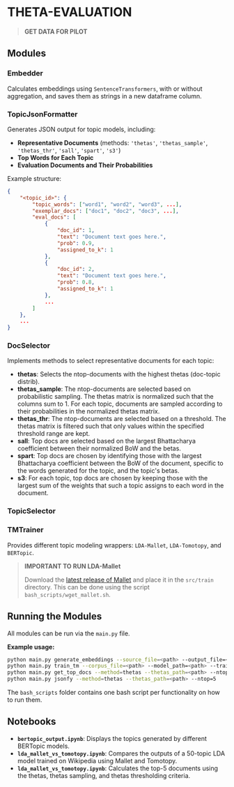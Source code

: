 # THETA-EVALUATION

> **GET DATA FOR PILOT**
>
>

## Modules

### Embedder

Calculates embeddings using `SentenceTransformers`, with or without aggregation, and saves them as strings in a new dataframe column.

### TopicJsonFormatter

Generates JSON output for topic models, including:

- **Representative Documents** (methods: `'thetas'`, `'thetas_sample'`, `'thetas_thr'`, `'sall'`, `'spart'`, `'s3'`)
- **Top Words for Each Topic**
- **Evaluation Documents and Their Probabilities**

Example structure:

```json
{
    "<topic_id>": {
        "topic_words": ["word1", "word2", "word3", ...], 
        "exemplar_docs": ["doc1", "doc2", "doc3", ...], 
        "eval_docs": [
            {
                "doc_id": 1, 
                "text": "Document text goes here.", 
                "prob": 0.9, 
                "assigned_to_k": 1
            },
            {
                "doc_id": 2, 
                "text": "Document text goes here.", 
                "prob": 0.8, 
                "assigned_to_k": 1
            },
            ...
        ]
    },
    ...
}
```

### DocSelector

Implements methods to select representative documents for each topic:

- **thetas**: Selects the ntop-documents with the highest thetas (doc-topic distrib).
- **thetas_sample**: The ntop-documents are selected based on probabilistic sampling. The thetas matrix is normalized such that the columns sum to 1. For each topic, documents are sampled according to their probabilities in the normalized thetas matrix.
- **thetas_thr**: The ntop-documents are selected based on a threshold. The thetas matrix is filtered such that only values within the specified threshold range are kept.
- **sall**: Top docs are selected based on the largest Bhattacharya coefficient between their normalized BoW and the betas.
- **spart**: Top docs are chosen by identifying those with the largest Bhattacharya coefficient between the BoW of the document, specific to the words generated for the topic, and the topic's betas.
- **s3**: For each topic, top docs are chosen by keeping those with the largest sum of the weights that such a topic assigns to each word in the document.

### TopicSelector

### TMTrainer

Provides different topic modeling wrappers: ``LDA-Mallet``, ``LDA-Tomotopy``, and ``BERTopic``.

> **IMPORTANT TO RUN LDA-Mallet**
>
> Download the [latest release of Mallet](https://github.com/mimno/Mallet/releases) and place it in the `src/train` directory. This can be done using the script `bash_scripts/wget_mallet.sh`.

## Running the Modules

All modules can be run via the `main.py` file.

**Example usage:**

```bash
python main.py generate_embeddings --source_file=<path> --output_file=<path> --batch_size=128
python main.py train_tm --corpus_file=<path> --model_path=<path> --trainer_type=MalletLda --num_topics=50
python main.py get_top_docs --method=thetas --thetas_path=<path> --ntop=5
python main.py jsonfy --method=thetas --thetas_path=<path> --ntop=5
```

The ``bash_scripts`` folder contains one bash script per functionality on how to run them.

## Notebooks

- **`bertopic_output.ipynb`**: Displays the topics generated by different BERTopic models.
- **`lda_mallet_vs_tomotopy.ipynb`**: Compares the outputs of a 50-topic LDA model trained on Wikipedia using Mallet and Tomotopy.
- **`lda_mallet_vs_tomotopy.ipynb`**: Calculates the top-5 documents using the thetas, thetas sampling, and thetas thresholding criteria.